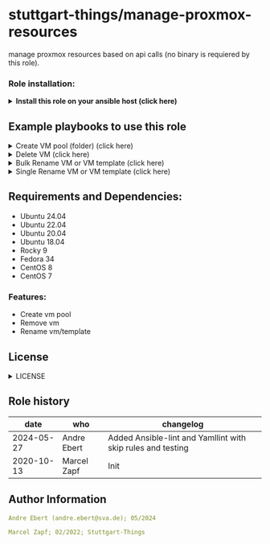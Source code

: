 stuttgart-things/manage-proxmox-resources
=========================================

manage proxmox resources based on api calls (no binary is requiered by this role). 

### Role installation:
<details><summary><b>Install this role on your ansible host (click here)</b></summary>

```bash
cat <<EOF > /tmp/requirements.yaml
roles:
- src: https://github.com/stuttgart-things/manage-proxmox-resources.git
  scm: git
- src: https://github.com/stuttgart-things/create-send-webhook.git
  scm: git
EOF

ansible-galaxy install -r /tmp/requirements.yaml --force && ansible-galaxy collection install -r /tmp/requirements.yaml -f
```
</details>

## Example playbooks to use this role

<details><summary>Create VM pool (folder) (click here)</summary>

### Ansible command:
```bash
ansible-playbook /tmp/manage-proxmox-resources.yaml
```

### Playbook: playbook.yml
```yaml
cat <<EOF > /tmp/manage-proxmox-resources.yaml
---
- hosts: localhost
  vars:
    pve_cluster_url: "https://sthings-pve1.labul.sva.de:8006"
    pve_api_user:  "terraform@pve"
    pve_api_password: "secret"

    pve_pools :
      - name: pool1
      - name: pool2

  roles:
    - manage-proxmox-resources
EOF
```
</details>

<details><summary>Delete VM (click here)</summary>

### Ansible command:
```bash
ansible-playbook /tmp/manage-proxmox-resources.yaml
```

### Playbook: playbook.yml
```yaml
cat <<EOF > /tmp/manage-proxmox-resources.yaml
---
- hosts: localhost
  vars:
    pve_cluster_url: "https://sthings-pve1.labul.sva.de:8006"
    pve_api_user:  "terraform@pve"
    pve_api_password: "secret"

    pve_bulk_delete_vms:
      - name: badvm1
        node: sthings-pve1
      - name: badvm2
        node: sthings-pve1
      - name: badvm3
        node: sthings-pve1

  roles:
    - manage-proxmox-resources
EOF
```
</details>

<details><summary>Bulk Rename VM or VM template (click here)</summary>

### Ansible command:
```bash
ansible-playbook manage-proxmox-resources.yaml
```

### Playbook: playbook.yml
```yaml
cat <<EOF > /tmp/manage-proxmox-resources.yaml
---
- hosts: localhost
  vars:
    pve_cluster_url: "https://sthings-pve1.labul.sva.de:8006"
    pve_api_user:  "terraform@pve"
    pve_api_password: "secret"

    pve_bulk_rename_vms:
      - current_vm_name: vm1
        expected_vm_name: myvm
        node: sthings-pve1
      - current_vm_name: vm2
        expected_vm_name: mygoodvm
        node: sthings-pve1
      - current_vm_name: vm3
        expected_vm_name: mybestvm
        node: sthings-pve1

  roles:
    - manage-proxmox-resources
EOF
```
</details>

<details><summary>Single Rename VM or VM template (click here)</summary>

### Ansible command:
```bash
ansible-playbook playbook.yaml
```

### Playbook: playbook.yml
```yaml
cat <<EOF > /tmp/manage-proxmox-resources.yaml
---
- hosts: localhost
  vars:
    pve_cluster_url: "https://sthings-pve1.labul.sva.de:8006"
    pve_api_user:  "terraform@pve"
    pve_api_password: "secret"
    pve_node: sthings-pve1

    pve_bulk_rename_vms:
      - current_vm_name: vm1
        expected_vm_name: myvm
        node: sthings-pve1

  roles:
    - manage-proxmox-resources
EOF
```
</details>

## Requirements and Dependencies:
- Ubuntu 24.04
- Ubuntu 22.04
- Ubuntu 20.04
- Ubuntu 18.04
- Rocky 9
- Fedora 34
- CentOS 8
- CentOS 7

### Features:
- Create vm pool
- Remove vm
- Rename vm/template

## License
<details><summary>LICENSE</summary>

Copyright 2020 patrick hermann.

Licensed under the Apache License, Version 2.0 (the "License");
you may not use this file except in compliance with the License.
You may obtain a copy of the License at

    http://www.apache.org/licenses/LICENSE-2.0

Unless required by applicable law or agreed to in writing, software
distributed under the License is distributed on an "AS IS" BASIS,
WITHOUT WARRANTIES OR CONDITIONS OF ANY KIND, either express or implied.
See the License for the specific language governing permissions and
limitations under the License.

</details>

Role history
----------------
| date  | who | changelog |
|---|---|---|
|2024-05-27  | Andre Ebert | Added Ansible-lint and Yamllint with skip rules and testing
|2020-10-13  | Marcel Zapf | Init

Author Information
------------------

```yaml
Andre Ebert (andre.ebert@sva.de); 05/2024

Marcel Zapf; 02/2022; Stuttgart-Things
```
